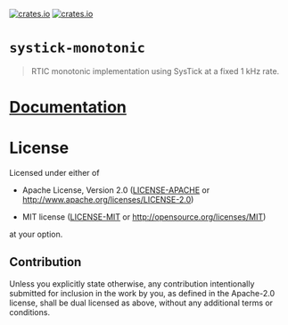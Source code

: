 [![crates.io](https://img.shields.io/crates/v/systick-monotonic.svg)](https://crates.io/crates/systick-monotonic)
[![crates.io](https://img.shields.io/crates/d/systick-monotonic.svg)](https://crates.io/crates/systick-monotonic)

# `systick-monotonic`

> RTIC monotonic implementation using SysTick at a fixed 1 kHz rate.

# [Documentation](https://docs.rs/systick-monotonic)

# License

Licensed under either of

- Apache License, Version 2.0 ([LICENSE-APACHE](LICENSE-APACHE) or
  http://www.apache.org/licenses/LICENSE-2.0)

- MIT license ([LICENSE-MIT](LICENSE-MIT) or http://opensource.org/licenses/MIT)

at your option.

## Contribution

Unless you explicitly state otherwise, any contribution intentionally submitted
for inclusion in the work by you, as defined in the Apache-2.0 license, shall be
dual licensed as above, without any additional terms or conditions.
